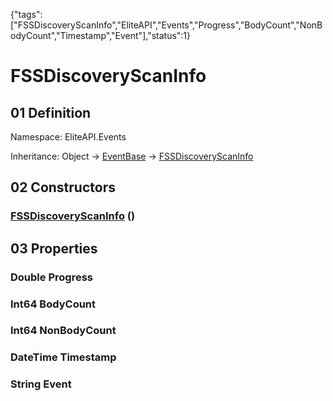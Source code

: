 {"tags":["FSSDiscoveryScanInfo","EliteAPI","Events","Progress","BodyCount","NonBodyCount","Timestamp","Event"],"status":1}

# FSSDiscoveryScanInfo

## 01 Definition

Namespace: <span class='code'>EliteAPI.Events</span>

Inheritance: <span class='code'>Object</span> → <span class='code'>[EventBase](../../EliteAPI/Events/EventBase.html)</span> → <span class='code'>[FSSDiscoveryScanInfo](../../EliteAPI/Events/FSSDiscoveryScanInfo.html)</span>

## 02 Constructors

### <span class='code'>[FSSDiscoveryScanInfo](../../EliteAPI/Events/FSSDiscoveryScanInfo.html)</span> ()

## 03 Properties

### <span class='code'>Double</span> Progress

### <span class='code'>Int64</span> BodyCount

### <span class='code'>Int64</span> NonBodyCount

### <span class='code'>DateTime</span> Timestamp

### <span class='code'>String</span> Event

